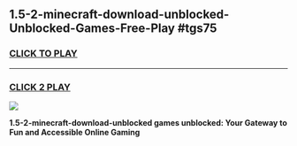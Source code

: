 
## 1.5-2-minecraft-download-unblocked-Unblocked-Games-Free-Play #tgs75
<h3>
<a href="https://us.freeplayer.one?title=1.5-2-minecraft-download-unblocked&ref=9M">CLICK TO PLAY</a></h3>
<hr>

<h3>
<a href="https://us.freeplayer.one?title=1.5-2-minecraft-download-unblocked&ref=9M">CLICK 2 PLAY</a>
  
</h3>

<a href="https://us.freeplayer.one?title=1.5-2-minecraft-download-unblocked&ref=9M"><img src="https://clearcache.store/games.png"></a>


**1.5-2-minecraft-download-unblocked games unblocked: Your Gateway to Fun and Accessible Online Gaming**
